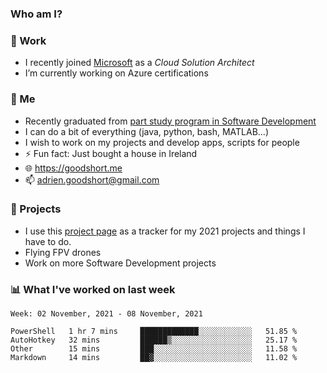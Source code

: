 ### Who am I?

<!--
**goodshort/goodshort** is a ✨ _special_ ✨ repository because its `README.md` (this file) appears on your GitHub profile.
-->
### 💼 Work
- I recently joined [Microsoft](https://www.microsoft.com/) as a _Cloud Solution Architect_
- I’m currently working on Azure certifications

### 🌱 Me
- Recently graduated from [part study program in Software Development](https://www.goodshort.me/who-am-i/studies#higher-diploma-in-software-development)
- I can do a bit of everything (java, python, bash, MATLAB...)
- I wish to work on my projects and develop apps, scripts for people
- ⚡ Fun fact: Just bought a house in Ireland
- 🌐 https://goodshort.me
- 📫 adrien.goodshort@gmail.com

### 🚧 Projects

- I use this [project page](https://github.com/users/goodshort/projects/2) as a tracker for my 2021 projects and things I have to do.
- Flying FPV drones
- Work on more Software Development projects

### 📊 What I've worked on last week

<!--START_SECTION:waka-->
```text
Week: 02 November, 2021 - 08 November, 2021

PowerShell   1 hr 7 mins     █████████████░░░░░░░░░░░░   51.85 % 
AutoHotkey   32 mins         ██████▒░░░░░░░░░░░░░░░░░░   25.17 % 
Other        15 mins         ███░░░░░░░░░░░░░░░░░░░░░░   11.58 % 
Markdown     14 mins         ██▓░░░░░░░░░░░░░░░░░░░░░░   11.02 % 
```
<!--END_SECTION:waka-->
